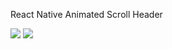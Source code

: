 React Native Animated Scroll Header 

![](https://github.com/yakupdurmus/react-native-animated-scroll-header/src/assets/demo1.gif)
![](https://github.com/yakupdurmus/react-native-animated-scroll-header/src/assets/demo2.gif)

